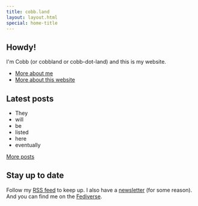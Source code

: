 ```yaml
---
title: cobb.land
layout: layout.html
special: home-title
---
```


## Howdy!

I'm Cobb (or cobbland or cobb-dot-land) and this is my website.

- <a href="/about">More about me</a>
- <a href="/colophon">More about this website</a>

## Latest posts

- They
- will
- be
- listed
- here
- eventually

[More posts](/blog)

## Stay up to date

Follow my <a href="/feed.xml">RSS feed</a> to keep up. I also have a <a href="https://buttondown.com/orbitaldetritus">newsletter</a> (for some reason). And you can find me on the <a href="https://dice.camp/@cobb">Fediverse</a>.